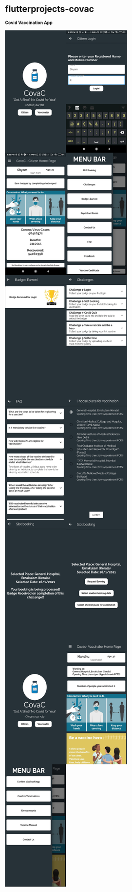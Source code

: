 # flutterprojects-covac
**Covid Vaccination App**<br><br>
<a href="url"><img src="/mainpage.jpg" align="left" height="400" width="200"  margin="25" ></a>
<a href="url"><img src="/login.jpg" align="left" height="400" width="200" ></a>
<a href="url"><img src="/citizen_home.jpg" align="left" height="400" width="200" ></a>
<a href="url"><img src="/citizen_nav_bar.jpg" align="left" height="400" width="200" ></a>
<a href="url"><img src="/badges.jpg" align="left" height="400" width="200" ></a>
<a href="url"><img src="/challenges.jpg" align="left" height="400" width="200" ></a>
<a href="url"><img src="/faq.jpg" align="left" height="400" width="200" ></a>
<a href="url"><img src="/place_selection.jpg" align="left" height="400" width="200" ></a>
<a href="url"><img src="/request_booking.jpg" align="left" height="400" width="200" ></a>
<a href="url"><img src="/slot_booking.jpg" align="left" height="400" width="200" ></a>
<a href="url"><img src="/mainpage.jpg" align="left" height="400" width="200" ></a>
<a href="url"><img src="/vaccinator_home.jpg" align="left" height="400" width="200" ></a>
<a href="url"><img src="/vaccinator_home_nav.jpg" align="left" height="400" width="200" ></a>
